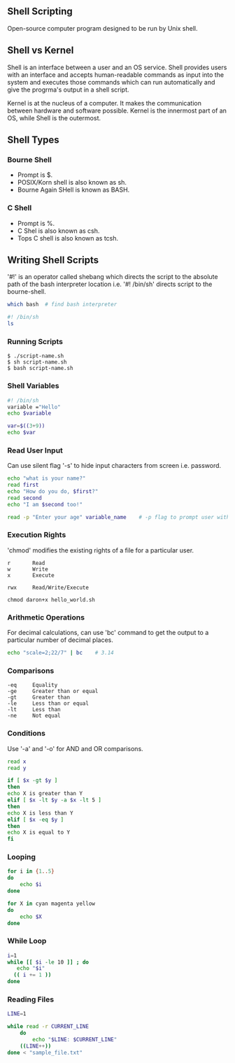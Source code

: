 ## Shell Scripting

Open-source computer program designed to be run by Unix shell.

## Shell vs Kernel

Shell is an interface between a user and an OS service. Shell provides users with an interface and accepts human-readable commands as input into the system and executes those commands which can run automatically and give the progrma's output in a shell script.

Kernel is at the nucleus of a computer. It makes the communication between hardware and software possible. Kernel is the innermost part of an OS, while Shell is the outermost.

## Shell Types

### Bourne Shell

-   Prompt is $.
-   POSIX/Korn shell is also known as sh.
-   Bourne Again SHell is known as BASH.

### C Shell

-   Prompt is %.
-   C Shel is also known as csh.
-   Tops C shell is also known as tcsh.

## Writing Shell Scripts

'#!' is an operator called shebang which directs the script to the absolute path of the bash interpreter location i.e. '#! /bin/sh' directs script to the bourne-shell.

```sh
which bash  # find bash interpreter

#! /bin/sh
ls
```

### Running Scripts

```console
$ ./script-name.sh
$ sh script-name.sh
$ bash script-name.sh
```

### Shell Variables

```sh
#! /bin/sh
variable ="Hello"
echo $variable

var=$((3+9))
echo $var
```

### Read User Input

Can use silent flag '-s' to hide input characters from screen i.e. password.

```sh
echo "what is your name?"
read first
echo "How do you do, $first?"
read second
echo "I am $second too!"

read -p "Enter your age" variable_name    # -p flag to prompt user with a custom msg
```

### Execution Rights

'chmod' modifies the existing rights of a file for a particular user.

```
r       Read
w       Write
x       Execute

rwx     Read/Write/Execute
```

```console
chmod daron+x hello_world.sh
```

### Arithmetic Operations

For decimal calculations, can use 'bc' command to get the output to a particular number of decimal places.

```sh
echo "scale=2;22/7" | bc    # 3.14
```

### Comparisons

```
-eq     Equality
-ge     Greater than or equal
-gt     Greater than
-le     Less than or equal
-lt     Less than
-ne     Not equal
```

### Conditions

Use '-a' and '-o' for AND and OR comparisons.

```sh
read x
read y

if [ $x -gt $y ]
then
echo X is greater than Y
elif [ $x -lt $y -a $x -lt 5 ]
then
echo X is less than Y
elif [ $x -eq $y ]
then
echo X is equal to Y
fi
```

### Looping

```sh
for i in {1..5}
do
    echo $i
done

for X in cyan magenta yellow
do
	echo $X
done
```

### While Loop

```sh
i=1
while [[ $i -le 10 ]] ; do
   echo "$i"
  (( i += 1 ))
done
```

### Reading Files

```sh
LINE=1

while read -r CURRENT_LINE
	do
		echo "$LINE: $CURRENT_LINE"
    ((LINE++))
done < "sample_file.txt"
```

